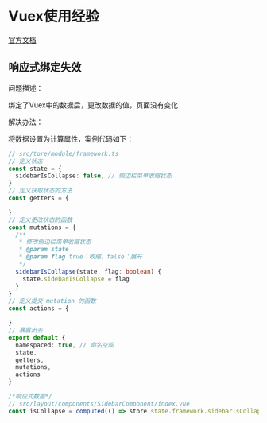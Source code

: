 # Vuex使用经验

[官方文档](https://vuex.vuejs.org/zh/)

## 响应式绑定失效

问题描述：

绑定了Vuex中的数据后，更改数据的值，页面没有变化

解决办法：

将数据设置为计算属性，案例代码如下：
```ts
// src/tore/module/framework.ts
// 定义状态
const state = {
  sidebarIsCollapse: false, // 侧边栏菜单收缩状态
}
// 定义获取状态的方法
const getters = {

}
// 定义更改状态的函数
const mutations = {
  /**
   * 修改侧边栏菜单收缩状态
   * @param state
   * @param flag true：收缩，false：展开
   */
  sidebarIsCollapse(state, flag: boolean) {
    state.sidebarIsCollapse = flag
  }
}
// 定义提交 mutation 的函数
const actions = {

}
// 暴露出去
export default {
  namespaced: true, // 命名空间
  state,
  getters,
  mutations,
  actions
}

```

```ts
/*响应式数据*/
// src/layout/components/SidebarComponent/index.vue
const isCollapse = computed(() => store.state.framework.sidebarIsCollapse) // 展开状态
```
